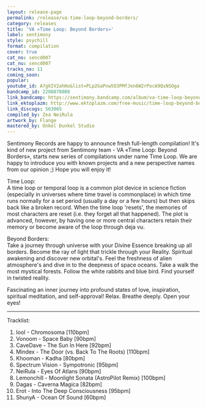 ```yaml
---
layout: release-page
permalink: /release/va-time-loop-beyond-borders/
category: releases
title: 'VA «Time Loop: Beyond Borders»'
label: sentimony
style: psychill
format: compilation
cover: true
cat_no: sencd007
cat_nu: sencd007
tracks_no: 11
coming_soon: 
popular: 
youtube_id: A7gkIV2ahHo&list=PLp2GaPnw5O3PMfJen6W2rPocA9QsNSOga
bandcamp_id: 2208878008
link_bandcamp: https://sentimony.bandcamp.com/album/va-time-loop-beyond-borders
link_ektoplazm: http://www.ektoplazm.com/free-music/time-loop-beyond-borders
link_discogs: 563065
compiled_by: Zea NeiRula
artwork_by: Flange
mastered_by: Onkel Dunkel Studio
---
```


Sentimony Records are happy to announce fresh full-length compilation! It's kind of new project from Sentimony team - VA «Time Loop: Beyond Borders», starts new series of compilations under name Time Loop. We are happy to introduce you with known projects and a new perspective names from our opinion ;) Hope you will enjoy it!

Time Loop:  
A time loop or temporal loop is a common plot device in science fiction (especially in universes where time travel is commonplace) in which time runs normally for a set period (usually a day or a few hours) but then skips back like a broken record. When the time loop 'resets', the memories of most characters are reset (i.e. they forget all that happened). The plot is advanced, however, by having one or more central characters retain their memory or become aware of the loop through deja vu.

Beyond Borders:  
Take a journey through universe with your Divine Essence breaking up all borders. Become the ray of light that trickle through your Reality. Spiritual awakening and discover new orbital's. Feel the freshness of alien atmosphere's and dive in to the deepness of space oceans. Take a walk the most mystical forests. Follow the white rabbits and blue bird. Find yourself in twisted reality.

Fascinating an inner journey into profound states of love, inspiration, spiritual meditation, and self-approval! Relax. Breathe deeply. Open your eyes!

---
Tracklist:

01. IooI - Chromosoma [110bpm]
02. Vonoom - Space Baby [90bpm]
03. CaveDave - The Sun In Here [92bpm]
04. Mindex - The Door (vs. Back To The Roots) [110bpm]
05. Khooman - Kadha [80bpm]
06. Spectrum Vision - Sympotronic [95bpm]
07. NeiRula - Eyes Of Atlans [90bpm]
08. Lemonchill - Moonlight Sonata (AstroPilot Remix) [100bpm]
09. Dagas - Caverna Magica [82bpm]
10. Erot - Into The Deep Consciousness [95bpm]
11. ShunyA - Ocean Of Sound [60bpm]
